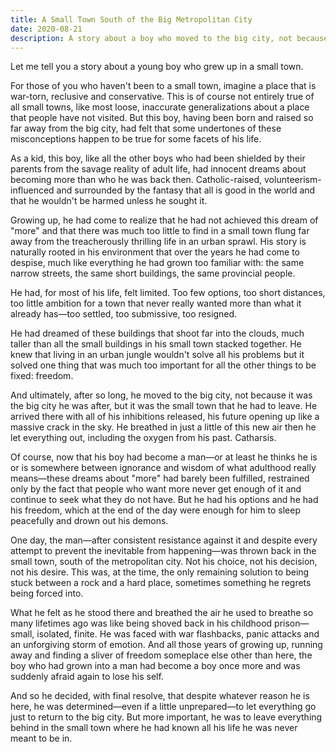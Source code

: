```yaml
---
title: A Small Town South of the Big Metropolitan City
date: 2020-08-21
description: A story about a boy who moved to the big city, not because it was the big city he was after, but it was the small town that he had to leave.
---
```


Let me tell you a story about a young boy who grew up in a small town.

For those of you who haven't been to a small town, imagine a place that is war-torn, reclusive and conservative. This is of course not entirely true of all small towns, like most loose, inaccurate generalizations about a place that people have not visited. But this boy, having been born and raised so far away from the big city, had felt that some undertones of these misconceptions happen to be true for some facets of his life.

<!--excerpt-->

As a kid, this boy, like all the other boys who had been shielded by their parents from the savage reality of adult life, had innocent dreams about becoming more than who he was back then. Catholic-raised, volunteerism-influenced and surrounded by the fantasy that all is good in the world and that he wouldn't be harmed unless he sought it.

Growing up, he had come to realize that he had not achieved this dream of "more" and that there was much too little to find in a small town flung far away from the treacherously thrilling life in an urban sprawl. His story is naturally rooted in his environment that over the years he had come to despise, much like everything he had grown too familiar with: the same narrow streets, the same short buildings, the same provincial people.

He had, for most of his life, felt limited. Too few options, too short distances, too little ambition for a town that never really wanted more than what it already has—too settled, too submissive, too resigned.

He had dreamed of these buildings that shoot far into the clouds, much taller than all the small buildings in his small town stacked together. He knew that living in an urban jungle wouldn't solve all his problems but it solved one thing that was much too important for all the other things to be fixed: freedom.

And ultimately, after so long, he moved to the big city, not because it was the big city he was after, but it was the small town that he had to leave. He arrived there with all of his inhibitions released, his future opening up like a massive crack in the sky. He breathed in just a little of this new air then he let everything out, including the oxygen from his past. Catharsis.

Of course, now that his boy had become a man—or at least he thinks he is or is somewhere between ignorance and wisdom of what adulthood really means—these dreams about "more" had barely been fulfilled, restrained only by the fact that people who want more never get enough of it and continue to seek what they do not have. But he had his options and he had his freedom, which at the end of the day were enough for him to sleep peacefully and drown out his demons.

One day, the man—after consistent resistance against it and despite every attempt to prevent the inevitable from happening—was thrown back in the small town, south of the metropolitan city. Not his choice, not his decision, not his desire. This was, at the time, the only remaining solution to being stuck between a rock and a hard place, sometimes something he regrets being forced into.

What he felt as he stood there and breathed the air he used to breathe so many lifetimes ago was like being shoved back in his childhood prison—small, isolated, finite. He was faced with war flashbacks, panic attacks and an unforgiving storm of emotion. And all those years of growing up, running away and finding a sliver of freedom someplace else other than here, the boy who had grown into a man had become a boy once more and was suddenly afraid again to lose his self.

And so he decided, with final resolve, that despite whatever reason he is here, he was determined—even if a little unprepared—to let everything go just to return to the big city. But more important, he was to leave everything behind in the small town where he had known all his life he was never meant to be in.
